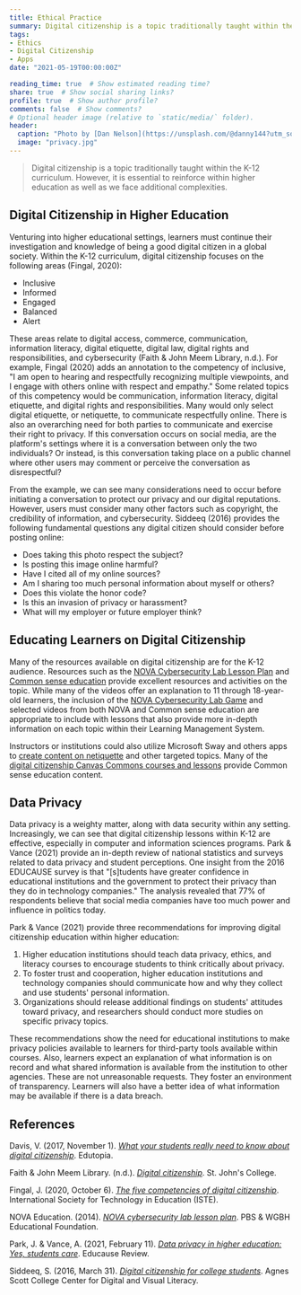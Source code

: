 ```yaml
---
title: Ethical Practice
summary: Digital citizenship is a topic traditionally taught within the K-12 curriculum. However, it is essential to reinforce within higher education as well as we face additional complexities.
tags:
- Ethics
- Digital Citizenship
- Apps
date: "2021-05-19T00:00:00Z"

reading_time: true  # Show estimated reading time?
share: true  # Show social sharing links?
profile: true  # Show author profile?
comments: false  # Show comments?
# Optional header image (relative to `static/media/` folder).
header:
  caption: "Photo by [Dan Nelson](https://unsplash.com/@danny144?utm_source=unsplash&amp;utm_medium=referral&amp;utm_content=creditCopyText) on [Unsplash](https://unsplash.com/s/photos/privacy?utm_source=unsplash&amp;utm_medium=referral&amp;utm_content=creditCopyText)"
  image: "privacy.jpg"
---
```

> Digital citizenship is a topic traditionally taught within the K-12 curriculum. However, it is essential to reinforce within higher education as well as we face additional complexities.

## Digital Citizenship in Higher Education

Venturing into higher educational settings, learners must continue their investigation and knowledge of being a good digital citizen in a global society. Within the K-12 curriculum, digital citizenship focuses on the following areas (Fingal, 2020):

* Inclusive
* Informed
* Engaged
* Balanced
* Alert

These areas relate to digital access, commerce, communication, information literacy, digital etiquette, digital law, digital rights and responsibilities, and cybersecurity (Faith & John Meem Library, n.d.). For example, Fingal (2020) adds an annotation to the competency of inclusive, "I am open to hearing and respectfully recognizing multiple viewpoints, and I engage with others online with respect and empathy." Some related topics of this competency would be communication, information literacy, digital etiquette, and digital rights and responsibilities. Many would only select digital etiquette, or netiquette, to communicate respectfully online. There is also an overarching need for both parties to communicate and exercise their right to privacy. If this conversation occurs on social media, are the platform's settings where it is a conversation between only the two individuals? Or instead, is this conversation taking place on a public channel where other users may comment or perceive the conversation as disrespectful?

From the example, we can see many considerations need to occur before initiating a conversation to protect our privacy and our digital reputations. However, users must consider many other factors such as copyright, the credibility of information, and cybersecurity. Siddeeq (2016) provides the following fundamental questions any digital citizen should consider before posting online:

* Does taking this photo respect the subject?
* Is posting this image online harmful?
* Have I cited all of my online sources?
* Am I sharing too much personal information about myself or others?
* Does this violate the honor code?
* Is this an invasion of privacy or harassment?
* What will my employer or future employer think?

## Educating Learners on Digital Citizenship

Many of the resources available on digital citizenship are for the K-12 audience. Resources such as the [NOVA Cybersecurity Lab Lesson Plan](https://florida.pbslearningmedia.org/resource/nvcy-doc-cyberlplan/nova-cybersecurity-lab-lesson-plan/) and [Common sense education](https://www.commonsense.org/education/digital-citizenship) provide excellent resources and activities on the topic. While many of the videos offer an explanation to 11 through 18-year-old learners, the inclusion of the [NOVA Cybersecurity Lab Game](https://florida.pbslearningmedia.org/resource/nvcy-sci-cyberlab/nova-cybersecurity-lab/) and selected videos from both NOVA and Common sense education are appropriate to include with lessons that also provide more in-depth information on each topic within their Learning Management System.

Instructors or institutions could also utilize Microsoft Sway and others apps to [create content on netiquette](https://sway.office.com/gmoUdWQdbcH2nNmF?ref=Link) and other targeted topics. Many of the [digital citizenship Canvas Commons courses and lessons](https://lor.instructure.com/?q=digital%20citizenship&gradeIds=HE) provide Common sense education content.

## Data Privacy

Data privacy is a weighty matter, along with data security within any setting. Increasingly, we can see that digital citizenship lessons within K-12 are effective, especially in computer and information sciences programs. Park & Vance (2021) provide an in-depth review of national statistics and surveys related to data privacy and student perceptions. One insight from the 2016 EDUCAUSE survey is that "[s]tudents have greater confidence in educational institutions and the government to protect their privacy than they do in technology companies." The analysis revealed that 77% of respondents believe that social media companies have too much power and influence in politics today.

Park & Vance (2021) provide three recommendations for improving digital citizenship education within higher education:

1. Higher education institutions should teach data privacy, ethics, and literacy courses to encourage students to think critically about privacy.
2. To foster trust and cooperation, higher education institutions and technology companies should communicate how and why they collect and use students' personal information.
3. Organizations should release additional findings on students' attitudes toward privacy, and researchers should conduct more studies on specific privacy topics.

These recommendations show the need for educational institutions to make privacy policies available to learners for third-party tools available within courses. Also, learners expect an explanation of what information is on record and what shared information is available from the institution to other agencies. These are not unreasonable requests. They foster an environment of transparency. Learners will also have a better idea of what information may be available if there is a data breach.

## References

Davis, V. (2017, November 1). *[What your students really need to know about digital citizenship](https://www.edutopia.org/blog/digital-citizenship-need-to-know-vicki-davis)*. Edutopia.

Faith & John Meem Library. (n.d.). *[Digital citizenship](https://www.sjc.edu/academic-programs/libraries/meem-library/digital-citizenship)*. St. John's College.

Fingal, J. (2020, October 6). *[The five competencies of digital citizenship](https://www.iste.org/explore/5-competencies-digital-citizenship)*. International Society for Technology in Education (ISTE).

NOVA Education. (2014). *[NOVA cybersecurity lab lesson plan](https://florida.pbslearningmedia.org/resource/nvcy-doc-cyberlplan/nova-cybersecurity-lab-lesson-plan/)*. PBS & WGBH Educational Foundation.

Park, J. & Vance, A. (2021, February 11). *[Data privacy in higher education: Yes, students care](https://er.educause.edu/articles/2021/2/data-privacy-in-higher-education-yes-students-care)*. Educause Review.

Siddeeq, S. (2016, March 31). *[Digital citizenship for college students](https://cdvl.agnesscott.org/general-information/digital-citizenship-for-college-students/)*. Agnes Scott College Center for Digital and Visual Literacy.
